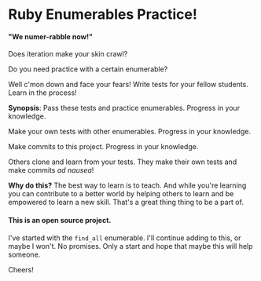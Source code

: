 
# Ruby Enumerables Practice!
#### "We numer-rabble now!"

Does iteration make your skin crawl?

Do you need practice with a certain enumerable?

Well c'mon down and face your fears! Write tests for your fellow students. Learn in the process!

**Synopsis**: Pass these tests and practice enumerables. Progress in your knowledge.

Make your own tests with other enumerables. Progress in your knowledge.

Make commits to this project. Progress in your knowledge.

Others clone and learn from your tests. They make their own tests and make commits *ad nausea*!

**Why do this?**
The best way to learn is to teach. And while you're learning you can contribute to a better world by helping others to learn and be empowered to learn a new skill. That's a great thing thing to be a part of.  


#### This is an open source project.
 I've started with the `find_all` enumerable. I'll continue adding to this, or maybe I won't. No promises. Only a start and hope that maybe this will help someone.

 Cheers!
